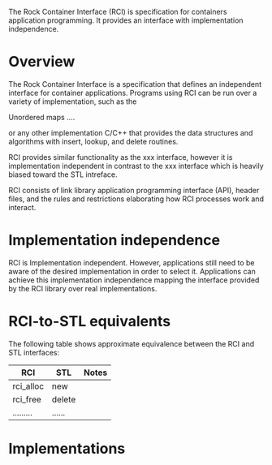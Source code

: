 The Rock Container Interface (RCI) is specification for containers application programming.
It provides an interface with implementation independence.

Overview
========
The Rock Container Interface is a specification that defines an independent interface for container applications.
Programs using RCI can be run over a variety of implementation, such as the

 Unordered maps
 .... 

 or any other implementation C/C++ that provides the data structures and algorithms with insert, lookup, and delete routines.

RCI provides similar functionality as the xxx interface,
however it is implementation independent in contrast to the xxx interface which is heavily biased toward the STL intreface.

RCI consists of link library application programming interface (API), header files,
and the rules and restrictions elaborating how RCI processes work and interact.


Implementation independence
===========================
RCI is Implementation independent. However, applications still need to be aware of the desired implementation in order to select it.
Applications can achieve this implementation independence mapping the interface provided by the RCI library over real implementations.


RCI-to-STL equivalents
======================
The following table shows approximate equivalence between the RCI and STL interfaces:

|    RCI    |   STL  |   Notes   |
| --------  | ------ | --------- |
| rci_alloc | new    |           |
| rci_free  | delete |           |
| ......... | ...... |           |


Implementations
===============
